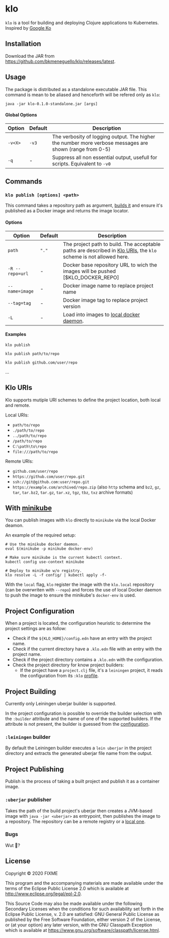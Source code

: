 # klo

`klo` is a tool for building and deploying Clojure applications to Kubernetes. Inspired by [Google Ko](https://github.com/google/ko)

## Installation

Download the JAR from <https://github.com/bkmeneguello/klo/releases/latest>.

## Usage

The package is distributed as a standalone executable JAR file. This command is mean to be aliased and henceforth will be refered only as `klo`:

    java -jar klo-0.1.0-standalone.jar [args]

#### Global Options

| Option | Default | Description |
| -- | -- | -- |
| `-v<X>` | `-v3` | The verbosity of logging output. The higher the number more verbose messages are shown (range from 0-5)
| `-q` | - | Suppress all non essential output, usefull for scripts. Equivalent to `-v0`

## Commands

### `klo publish [options] <path>`

This command takes a repository path as argument, [builds it](#project-building) and ensure it's published as a Docker image and returns the image locator.

#### Options

| Option | Default | Description |
| -- | -- | -- |
| `path` | `"."` | The project path to build. The acceptable paths are described in [Klo URIs](#klo-uris), the `klo` scheme is not allowed here.
| `-R --repo=url` | - | Docker base repository URL to wich the images will be pushed [$KLO_DOCKER_REPO]
| `--name=image` | - | Docker image name to replace project name
| `--tag=tag` | - | Docker image tag to replace project version
| `-L` | - | Load into images to [local docker daemon](#with-minikube).

#### Examples

    klo publish

    klo publish path/to/repo

    klo publish github.com/user/repo

...

## Klo URIs

Klo supports mutiple URI schemes to define the project location, both local and remote.

Local URIs:

- `path/to/repo`
- `./path/to/repo`
- `../path/to/repo`
- `/path/to/repo`
- `C:\path\to\repo`
- `file:///path/to/repo`

Remote URIs:

- `github.com/user/repo`
- `https://github.com/user/repo.git`
- `ssh://git@github.com:user/repo.git`
- `https://example.com/archived/repo.zip` (also `http` schema and `bz2`, `gz`, `tar`, `tar.bz2`, `tar.gz`, `tar.xz`, `tgz`, `tbz`, `txz` archive formats)

## With [minikube](https://github.com/kubernetes/minikube)

You can publish images with `klo` directly to `minikube` via the local Docker deamon.

An example of the required setup:

    # Use the minikube docker daemon.
    eval $(minikube -p minikube docker-env)
    
    # Make sure minikube is the current kubectl context.
    kubectl config use-context minikube
    
    # Deploy to minikube w/o registry.
    klo resolve -L -f config/ | kubectl apply -f-

With the `local` flag, `klo` register the image with the `klo.local` repository (can be overwriten with `--repo`) and forces the use of local Docker daemon to push the image to ensure the minikube's `docker-env` is used.

## Project Configuration

When a project is located, the configuration heuristic to determine the project settings are as follow:

- Check if the `${KLO_HOME}/config.edn` have an entry with the project name.
- Check if the current directory have a `.klo.edn` file with an entry with the project name.
- Check if the project directory contains a `.klo.edn` with the configuration.
- Check the project directory for know project builders:
  - If the project have a `project.clj` file, it's a `leiningen` project, it reads the configuration from its `:klo` [profile](https://github.com/technomancy/leiningen/blob/master/doc/PROFILES.md).

## Project Building

Currently only Leiningen uberjar builder is supported.

In the project configuration is possible to override the builder selection with the `:builder` attribute and the name of one of the supported builders. If the attribute is not present, the builder is guessed from the [configuration](#project-configuration).

### `:leiningen` builder

By default the Leiningen builder executes a `lein uberjar` in the project directory and extracts the generated uberjar file name from the output.

## Project Publishing

Publish is the process of taking a built project and publish it as a container image.

### `:uberjar` publisher

Takes the path of the build project's uberjar then creates a JVM-based image with `java -jar <uberjar>` as entrypoint, then publishes the image to a repository. The repository can be a remote registry or a [local one](#with-minikube).

### Bugs

Wut :bug:?

## License

Copyright © 2020 FIXME

This program and the accompanying materials are made available under the
terms of the Eclipse Public License 2.0 which is available at
<http://www.eclipse.org/legal/epl-2.0>.

This Source Code may also be made available under the following Secondary
Licenses when the conditions for such availability set forth in the Eclipse
Public License, v. 2.0 are satisfied: GNU General Public License as published by
the Free Software Foundation, either version 2 of the License, or (at your
option) any later version, with the GNU Classpath Exception which is available
at <https://www.gnu.org/software/classpath/license.html>.
